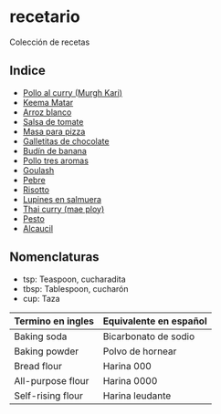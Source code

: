 recetario
=========

Colección de recetas

Indice
------

- [Pollo al curry (Murgh Kari)](recetas/chicken-curry.md)
- [Keema Matar](recetas/keema.md)
- [Arroz blanco](recetas/arroz-blanco.md)
- [Salsa de tomate](recetas/salsa-tomate.md)
- [Masa para pizza](recetas/masa-pizza.md)
- [Galletitas de chocolate](recetas/cookies.md)
- [Budín de banana](recetas/budin-banana/receta.md)
- [Pollo tres aromas](recetas/sanbeiji.md)
- [Goulash](recetas/goulash.md)
- [Pebre](recetas/pebre.md)
- [Risotto](recetas/risotto.md)
- [Lupines en salmuera](recetas/lupines.md)
- [Thai curry (mae ploy)](recetas/thai-curry.md)
- [Pesto](recetas/pesto.md)
- [Alcaucil](recetas/alcaucil.md)

Nomenclaturas
-------------

- tsp: Teaspoon, cucharadita
- tbsp: Tablespoon, cucharón
- cup: Taza

| Termino en ingles | Equivalente en español |
| ----------------- | ---------------------- |
| Baking soda       | Bicarbonato de sodio   |
| Baking powder     | Polvo de hornear       |
| Bread flour       | Harina 000             |
| All-purpose flour | Harina 0000            |
| Self-rising flour | Harina leudante        |

